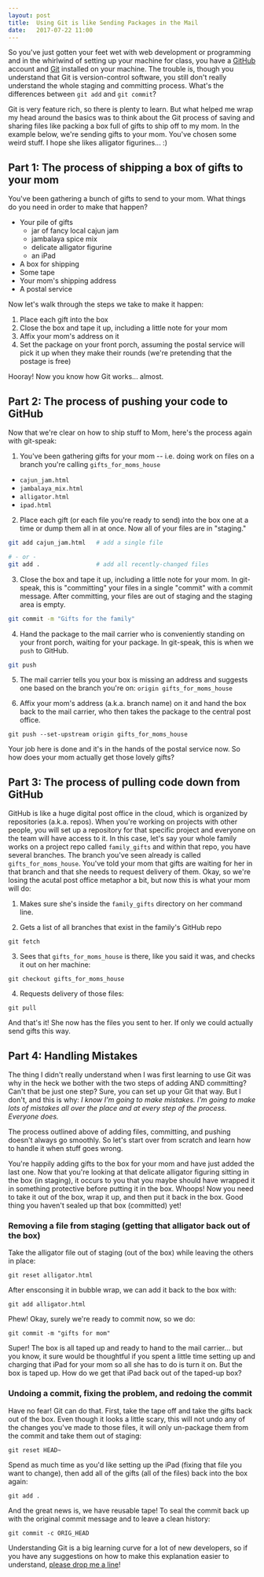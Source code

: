 ```yaml
---
layout: post
title:  Using Git is like Sending Packages in the Mail
date:   2017-07-22 11:00
---
```


So you've just gotten your feet wet with web development or programming and in the whirlwind of setting up your machine for class, you have a <a href="github.com" target="_blank" rel="noopener noreferrer">GitHub</a> account and <a href="https://git-scm.com/" target="_blank" rel="noopener noreferrer">Git</a> installed on your machine. The trouble is, though you understand that Git is version-control software, you still don't really understand the whole staging and committing process. What's the differences between `git add` and `git commit`?

Git is very feature rich, so there is plenty to learn. But what helped me wrap my head around the basics was to think about the Git process of saving and sharing files like packing a box full of gifts to ship off to my mom. In the example below, we're sending gifts to your mom. You've chosen some weird stuff. I hope she likes alligator figurines... :)

## Part 1: The process of shipping a box of gifts to your mom
You've been gathering a bunch of gifts to send to your mom. What things do you need in order to make that happen?
<ul>
  <li>Your pile of gifts
    <ul>
      <li>jar of fancy local cajun jam</li>
      <li>jambalaya spice mix</li>
      <li>delicate alligator figurine</li>
      <li>an iPad</li>
    </ul>
  </li>
  <li>A box for shipping</li>
  <li>Some tape</li>
  <li>Your mom's shipping address</li>
  <li>A postal service</li>
</ul>
Now let's walk through the steps we take to make it happen:
<ol>
  <li>Place each gift into the box</li>
  <li>Close the box and tape it up, including a little note for your mom</li>
  <li>Affix your mom's address on it</li>
  <li>Set the package on your front porch, assuming the postal service will pick it up when they make their rounds (we're pretending that the postage is free)</li>
</ol>
Hooray! Now you know how Git works... almost.

## Part 2: The process of pushing your code to GitHub
Now that we're clear on how to ship stuff to Mom, here's the process again with git-speak:

1) You've been gathering gifts for your mom -- i.e. doing work on files on a branch you're calling `gifts_for_moms_house`

 - `cajun_jam.html`
 - `jambalaya_mix.html`
 - `alligator.html`
 - `ipad.html`

2) Place each gift (or each file you're ready to send) into the box one at a time or dump them all in at once. Now all of your files are in "staging."

```bash
git add cajun_jam.html   # add a single file

# - or -
git add .                # add all recently-changed files
```

3) Close the box and tape it up, including a little note for your mom. In git-speak, this is "committing" your files in a single "commit" with a commit message. After committing, your files are out of staging and the staging area is empty.

```bash
git commit -m "Gifts for the family"
```

4) Hand the package to the mail carrier who is conveniently standing on your front porch, waiting for your package. In git-speak, this is when we `push` to GitHub.

```bash
git push
```

5) The mail carrier tells you your box is missing an address and suggests one based on the branch you're on: `origin gifts_for_moms_house`

6) Affix your mom's address (a.k.a. branch name) on it and hand the box back to the mail carrier, who then takes the package to the central post office.

```
git push --set-upstream origin gifts_for_moms_house
```

Your job here is done and it's in the hands of the postal service now. So how does your mom actually get those lovely gifts?

## Part 3: The process of pulling code down from GitHub
GitHub is like a huge digital post office in the cloud, which is organized by repositories (a.k.a. repos). When you're working on projects with other people, you will set up a repository for that specific project and everyone on the team will have access to it. In this case, let's say your whole family works on a project repo called `family_gifts` and within that repo, you have several branches. The branch you've seen already is called `gifts_for_moms_house`. You've told your mom that gifts are waiting for her in that branch and that she needs to request delivery of them. Okay, so we're losing the acutal post office metaphor a bit, but now this is what your mom will do:

1) Makes sure she's inside the `family_gifts` directory on her command line.

2) Gets a list of all branches that exist in the family's GitHub repo

```
git fetch
```

3) Sees that `gifts_for_moms_house` is there, like you said it was, and checks it out on her machine:

```
git checkout gifts_for_moms_house
```

4) Requests delivery of those files:

```
git pull
```

And that's it! She now has the files you sent to her. If only we could actually send gifts this way.

## Part 4: Handling Mistakes

The thing I didn't really understand when I was first learning to use Git was why in the heck we bother with the two steps of adding AND committing? Can't that be just one step? Sure, you can set up your Git that way. But I don't, and this is why: *I know I'm going to make mistakes. I'm going to make lots of mistakes all over the place and at every step of the process. Everyone does.*

The process outlined above of adding files, committing, and pushing doesn't always go smoothly. So let's start over from scratch and learn how to handle it when stuff goes wrong.

You're happily adding gifts to the box for your mom and have just added the last one. Now that you're looking at that delicate alligator figuring sitting in the box (in staging), it occurs to you that you maybe should have wrapped it in something protective before putting it in the box. Whoops! Now you need to take it out of the box, wrap it up, and then put it back in the box. Good thing you haven't sealed up that box (committed) yet!

### Removing a file from staging (getting that alligator back out of the box)

Take the alligator file out of staging (out of the box) while leaving the others in place:

```
git reset alligator.html
```

After ensconsing it in bubble wrap, we can add it back to the box with:

```
git add alligator.html
```

Phew! Okay, surely we're ready to commit now, so we do:

```
git commit -m "gifts for mom"
```

Super! The box is all taped up and ready to hand to the mail carrier... but you know, it sure would be thoughtful if you spent a little time setting up and charging that iPad for your mom so all she has to do is turn it on. But the box is taped up. How do we get that iPad back out of the taped-up box?

### Undoing a commit, fixing the problem, and redoing the commit

Have no fear! Git can do that. First, take the tape off and take the gifts back out of the box. Even though it looks a little scary, this will not undo any of the changes you've made to those files, it will only un-package them from the commit and take them out of staging:

```
git reset HEAD~
```

Spend as much time as you'd like setting up the iPad (fixing that file you want to change), then add all of the gifts (all of the files) back into the box again:

```
git add .
```

And the great news is, we have reusable tape! To seal the commit back up with the original commit message and to leave a clean history:

```
git commit -c ORIG_HEAD
```


Understanding Git is a big learning curve for a lot of new developers, so if you have any suggestions on how to make this explanation easier to understand, <a href="http://localflavormarketing.com/contact/">please drop me a line</a>!
